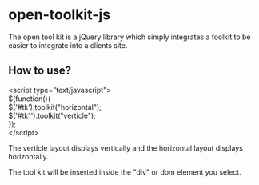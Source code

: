 open-toolkit-js
=========================

The open tool kit is a jQuery library which simply integrates a toolkit to be easier to integrate into a clients site.

<h2>How to use?</h2>
 

<p>
&lt;script type="text/javascript"&gt;<br/>
$(function(){<br/>
$('#tk').toolkit("horizontal");<br/>
$('#tk1').toolkit("verticle");<br/>
}); <br/>       
&lt;/script&gt;
</p>


<p>The verticle layout displays vertically and the horizontal layout displays horizontally.</p>

<p>The tool kit will be inserted inside the "div" or dom element you select.</p>
